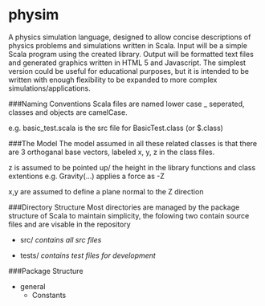physim
======

A physics simulation language, designed to allow concise descriptions of physics problems and simulations written in Scala. Input will be a simple Scala program using the created library. Output will be formatted text files and generated graphics written in HTML 5 and Javascript. The simplest version could be useful for educational purposes, but it is intended to be written with enough flexibility to be expanded to more complex simulations/applications.


###Naming Conventions
Scala files are named lower case \_ seperated,
classes and objects are camelCase.

e.g. basic\_test.scala is the src file for BasicTest.class (or $.class)

###The Model
The model assumed in all these related classes
is that there are 3 orthoganal base vectors,
labeled x, y, z in the class files.

z is assumed to be pointed up/ the height in the 
library functions and class extentions 
e.g. Gravity(...) applies a force as -Z

x,y are assumed to define a plane normal to the Z direction

###Directory Structure
Most directories are managed by the package structure of 
Scala to maintain simplicity, the folowing two contain
source files and are visable in the repository

* src/ *contains all src files*

* tests/ *contains test files for development*

###Package Structure

* general
	* Constants




